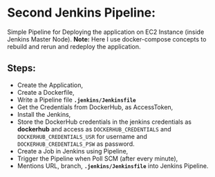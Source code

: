 # Second Jenkins Pipeline:
Simple Pipeline for Deploying the application on EC2 Instance (inside Jenkins Master Node).<be>
**Note:** Here I use docker-compose concepts to rebuild and rerun and redeploy the application.

## Steps:
* Create the Application,
* Create a Dockerfile,
* Write a Pipeline file **`.jenkins/Jenkinsfile`**
* Get the Credentials from DockerHub, as AccessToken,
* Install the Jenkins,
* Store the DockerHub credentials in the jenkins credentials as **dockerhub** and access as `DOCKERHUB_CREDENTIALS` and `DOCKERHUB_CREDENTIALS_USR` for username and `DOCKERHUB_CREDENTIALS_PSW` as password.
* Create a Job in Jenkins using Pipeline,
* Trigger the Pipeline when Poll SCM (after every minute),
* Mentions URL, branch, **`.jenkins/Jenkinsfile`** into Jenkins Pipeline.
